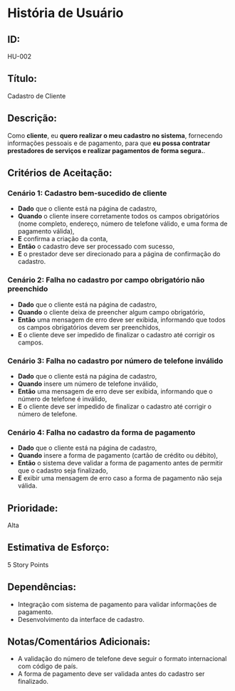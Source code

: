 # **História de Usuário**

## **ID:**  
HU-002

## **Título:**  
Cadastro de Cliente

## **Descrição:**  
Como **cliente**, eu **quero realizar o meu cadastro no sistema**, fornecendo informações pessoais e de pagamento, para que **eu possa contratar prestadores de serviços e realizar pagamentos de forma segura.**.

## **Critérios de Aceitação:**

### Cenário 1: Cadastro bem-sucedido de cliente
- **Dado** que o cliente está na página de cadastro,
- **Quando** o cliente insere corretamente todos os campos obrigatórios (nome completo, endereço, número de telefone válido, e uma forma de pagamento válida),
- **E** confirma a criação da conta,
- **Então** o cadastro deve ser processado com sucesso,
- **E** o prestador deve ser direcionado para a página de confirmação do cadastro.

### Cenário 2: Falha no cadastro por campo obrigatório não preenchido
- **Dado** que o cliente está na página de cadastro,
- **Quando** o cliente deixa de preencher algum campo obrigatório,
- **Então** uma mensagem de erro deve ser exibida, informando que todos os campos obrigatórios devem ser preenchidos,
- **E** o cliente deve ser impedido de finalizar o cadastro até corrigir os campos.

### Cenário 3: Falha no cadastro por número de telefone inválido
- **Dado** que o cliente está na página de cadastro,
- **Quando** insere um número de telefone inválido,
- **Então** uma mensagem de erro deve ser exibida, informando que o número de telefone é inválido,
- **E** o cliente deve ser impedido de finalizar o cadastro até corrigir o número de telefone.

### Cenário 4: Falha no cadastro da forma de pagamento
- **Dado** que o cliente está na página de cadastro,
- **Quando** insere a forma de pagamento (cartão de crédito ou débito),
- **Então** o sistema deve validar a forma de pagamento antes de permitir que o cadastro seja finalizado,
- **E** exibir uma mensagem de erro caso a forma de pagamento não seja válida.


## **Prioridade:**  
Alta

## **Estimativa de Esforço:**  
5 Story Points

## **Dependências:**  
- Integração com sistema de pagamento para validar informações de pagamento.
- Desenvolvimento da interface de cadastro.

## **Notas/Comentários Adicionais:**
- A validação do número de telefone deve seguir o formato internacional com código de país.
- A forma de pagamento deve ser validada antes do cadastro ser finalizado.
